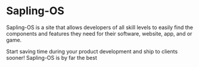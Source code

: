 # Sapling-OS
Sapling-OS is a site that allows developers of all skill levels to easily find the components and features they need for their software, website, app, and or game.

Start saving time during your product development and ship to clients sooner! Sapling-OS is by far the best


